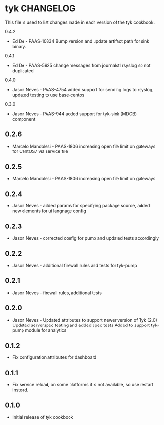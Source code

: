 tyk CHANGELOG
=============

This file is used to list changes made in each version of the tyk cookbook.

0.4.2
- Ed De - PAAS-10334 Bump version and update artifact path for sink binary.

0.4.1
- Ed De - PAAS-5925 change messages from journalctl rsyslog so not duplicated

0.4.0
- Jason Neves - PAAS-4754 added support for sending logs to rsyslog, updated testing to use base-centos

0.3.0
- Jason Neves - PAAS-944 added support for tyk-sink (MDCB) component

0.2.6
-----
- Marcelo Mandolesi - PAAS-1806 increasing open file limit on gateways for CentOS7 via service file

0.2.5
-----
- Marcelo Mandolesi - PAAS-1806 increasing open file limit on gateways

0.2.4
-----
- Jason Neves - added params for specifying package source, added new elements for ui langnage config

0.2.3
-----
- Jason Neves - corrected config for pump and updated tests accordingly

0.2.2
-----
- Jason Neves - additional firewall rules and tests for tyk-pump

0.2.1
-----
- Jason Neves - firewall rules, additional tests

0.2.0
-----
- Jason Neves - Updated attributes to support newer version of Tyk (2.0)
  Updated serverspec testing and added spec tests
  Added to support tyk-pump module for analytics

0.1.2
-----
- Fix configuration attributes for dashboard

0.1.1
-----
- Fix service reload, on some platforms it is not available, so use restart instead.

0.1.0
-----
- Initial release of tyk cookbook
